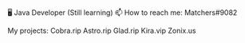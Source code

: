 🖥️ Java Developer (Still learning)
:mailbox: How to reach me: Matchers#9082


My projects: 
Cobra.rip
Astro.rip
Glad.rip
Kira.vip
Zonix.us

